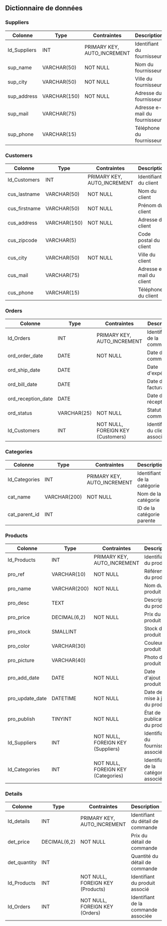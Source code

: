 ## Dictionnaire de données

### Suppliers
| Colonne       | Type          | Contraintes                 | Description                   |
|---------------|---------------|-----------------------------|-------------------------------|
| Id_Suppliers  | INT           | PRIMARY KEY, AUTO_INCREMENT | Identifiant du fournisseur    |
| sup_name      | VARCHAR(50)   | NOT NULL                    | Nom du fournisseur            |
| sup_city      | VARCHAR(50)   | NOT NULL                    | Ville du fournisseur          |
| sup_address   | VARCHAR(150)  | NOT NULL                    | Adresse du fournisseur        |
| sup_mail      | VARCHAR(75)   |                             | Adresse e-mail du fournisseur |
| sup_phone     | VARCHAR(15)   |                             | Téléphone du fournisseur      |

### Customers
| Colonne       | Type          | Contraintes                 | Description              |
|---------------|---------------|-----------------------------|--------------------------|
| Id_Customers  | INT           | PRIMARY KEY, AUTO_INCREMENT | Identifiant du client    |
| cus_lastname  | VARCHAR(50)   | NOT NULL                    | Nom du client            |
| cus_firstname | VARCHAR(50)   | NOT NULL                    | Prénom du client         |
| cus_address   | VARCHAR(150)  | NOT NULL                    | Adresse du client        |
| cus_zipcode   | VARCHAR(5)    |                             | Code postal du client    |
| cus_city      | VARCHAR(50)   | NOT NULL                    | Ville du client          |
| cus_mail      | VARCHAR(75)   |                             | Adresse e-mail du client |
| cus_phone     | VARCHAR(15)   |                             | Téléphone du client      |

### Orders
| Colonne           | Type          | Contraintes                       | Description                   |
|-------------------|---------------|-----------------------------------|-------------------------------|
| Id_Orders         | INT           | PRIMARY KEY, AUTO_INCREMENT       | Identifiant de la commande    |
| ord_order_date    | DATE          | NOT NULL                          | Date de commande              |
| ord_ship_date     | DATE          |                                   | Date d'expédition             |
| ord_bill_date     | DATE          |                                   | Date de facturation           |
| ord_reception_date| DATE          |                                   | Date de réception             |
| ord_status        | VARCHAR(25)   | NOT NULL                          | Statut de la commande         |
| Id_Customers      | INT           | NOT NULL, FOREIGN KEY (Customers) | Identifiant du client associé |

### Categories
| Colonne       | Type          | Contraintes                 | Description                 |
|---------------|---------------|-----------------------------|-----------------------------|
| Id_Categories | INT           | PRIMARY KEY, AUTO_INCREMENT | Identifiant de la catégorie |
| cat_name      | VARCHAR(200)  | NOT NULL                    | Nom de la catégorie         |
| cat_parent_id | INT           |                             | ID de la catégorie parente  |

### Products
| Colonne           | Type          | Contraintes                        | Description                          |
|-------------------|---------------|------------------------------------|--------------------------------------|
| Id_Products       | INT           | PRIMARY KEY, AUTO_INCREMENT        | Identifiant du produit               |
| pro_ref           | VARCHAR(10)   | NOT NULL                           | Référence du produit                 |
| pro_name          | VARCHAR(200)  | NOT NULL                           | Nom du produit                       |
| pro_desc          | TEXT          |                                    | Description du produit               |
| pro_price         | DECIMAL(6,2)  | NOT NULL                           | Prix du produit                      |
| pro_stock         | SMALLINT      |                                    | Stock du produit                     |
| pro_color         | VARCHAR(30)   |                                    | Couleur du produit                   |
| pro_picture       | VARCHAR(40)   |                                    | Photo du produit                     |
| pro_add_date      | DATE          | NOT NULL                           | Date d'ajout du produit              |
| pro_update_date   | DATETIME      | NOT NULL                           | Date de mise à jour du produit       |
| pro_publish       | TINYINT       | NOT NULL                           | État de publication du produit       |
| Id_Suppliers      | INT           | NOT NULL, FOREIGN KEY (Suppliers)  | Identifiant du fournisseur associé   |
| Id_Categories     | INT           | NOT NULL, FOREIGN KEY (Categories) | Identifiant de la catégorie associée |

### Details
| Colonne       | Type          | Contraintes                       | Description                         |
|---------------|---------------|-----------------------------------|-------------------------------------|
| Id_details    | INT           | PRIMARY KEY, AUTO_INCREMENT       | Identifiant du détail de commande   |
| det_price     | DECIMAL(6,2)  | NOT NULL                          | Prix du détail de commande          |
| det_quantity  | INT           |                                   | Quantité du détail de commande      |
| Id_Products   | INT           | NOT NULL, FOREIGN KEY (Products)  | Identifiant du produit associé      |
| Id_Orders     | INT           | NOT NULL, FOREIGN KEY (Orders)    | Identifiant de la commande associée |




